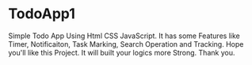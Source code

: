 # TodoApp1
Simple Todo App Using Html CSS JavaScript.   It has some Features like Timer,  Notificaiton, Task Marking, Search Operation and Tracking. 
Hope you'll like this Project.  It will built your logics more Strong. Thank you. 
